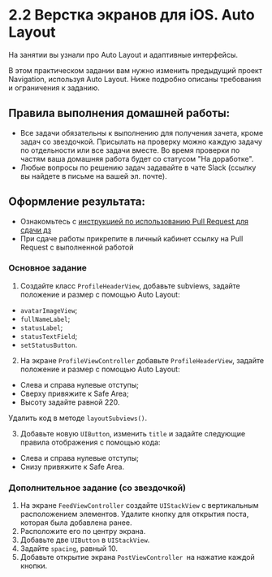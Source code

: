 # 2.2 Верстка экранов для iOS. Auto Layout

На занятии вы узнали про Auto Layout и адаптивные интерфейсы.

В этом практическом задании вам нужно изменить предыдущий проект Navigation, используя Auto Layout. Ниже подробно описаны требования и ограничения к заданию.

## Правила выполнения домашней работы:

* Все задачи обязательны к выполнению для получения зачета, кроме задач со звездочкой. Присылать на проверку можно каждую задачу по отдельности или все задачи вместе. Во время проверки по частям ваша домашняя работа будет со статусом "На доработке".
* Любые вопросы по решению задач задавайте в чате Slack (ссылку вы найдете в письме на вашей эл. почте).

## Оформление результата:

* Ознакомьтесь с [инструкцией по использованию Pull Request для сдачи дз](https://github.com/netology-code/iosui-homeworks/blob/iosui-8/Pull%20requests'%20guideline.md)
* При сдаче работы прикрепите в личный кабинет ссылку на Pull Request с выполненной работой

### Основное задание

1. Создайте класс `ProfileHeaderView`, добавьте subviews, задайте положение и размер с помощью Auto Layout:
- `avatarImageView`;
- `fullNameLabel`;
- `statusLabel`;
- `statusTextField`;
- `setStatusButton`.

2. На экране `ProfileViewController` добавьте `ProfileHeaderView`, задайте положение и размер с помощью Auto Layout:
- Слева и справа нулевые отступы;
- Сверху привяжите к Safe Area;
- Высоту задайте равной 220.

Удалить код в методе `layoutSubviews()`.

3. Добавьте новую `UIButton`, изменить `title` и задайте следующие правила отображения с помощью кода:
- Слева и справа нулевые отступы;
- Снизу привяжите к Safe Area.

### Дополнительное задание (со звездочкой)
1. На экране `FeedViewController` создайте `UIStackView` с вертикальным расположением элементов. Удалите кнопку для открытия поста, которая была добавлена ранее.
2. Расположите его по центру экрана.
2. Добавьте две `UIButton` в `UIStackView`.
3. Задайте `spacing`, равный 10.
4. Добавьте открытие экрана `PostViewController `на нажатие каждой кнопки.